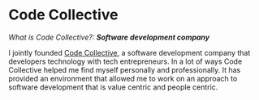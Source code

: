 # Code Collective

*What is Code Collective?:* ***Software development company***  
  
I jointly founded [Code Collective](https://codecollective.com), a software development company that developers technology with tech entrepreneurs. In a lot of ways Code Collective helped me find myself personally and professionally. It has provided an environment that allowed me to work on an approach to software development that is value centric and people centric.